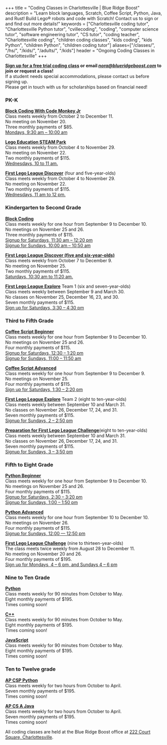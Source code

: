 +++
title = "Coding Classes in Charlottesville | Blue Ridge Boost"
description = "Learn block languages, Scratch, Coffee Script, Python, Java, and Rust! Build Lego&reg; robots and code with Scratch! Contact us to sign or and find out more details!"
keywords = ["Charlottesville coding tutor", "Charlottesville Python tutor", "cvillecoding", "coding", "computer science tutor", "software engineering tutor", "CS tutor", "coding teacher", "Charlottesville coding", "children coding classes", "kids coding", "kids Python", "children Python", "children coding tutor"]
aliases=["/classes/", "/hs/", "/kids/", "/adults/", "/kids"]
header = "Ongoing Coding Classes in Charlottesville"
+++


<div class="container">
    <div class="row  justify-content-center">
        <div class="col col-md-8">
            <div class="vstack gap-3 px-2 pb-2 text-center">  
                <div class="px-2 darknote">
                        <b><a href="https://trialcodingclasses.youcanbook.me/">Sign up for a free trial coding class</a> or email <a href="mailto:nora@blueridgeboost.com"><em>nora@blueridgeboost.com</em></a> to join or request a class!  </b> <br>
                    If a student needs special accommodations, please contact us before signing up. <br>
                    Please get in touch with us for scholarships based on financial need!
                </div>
            </div>
        </div>
    </div>
    <div class="row"> 
        <div class="col">
            <div class="container text-center">
                <div class="row">
                    <div class="col-sm">
                        <h3>PK-K</h3>
                        <p>
                        <a href="/class/coding/preschool-block-coding"><b>Block Coding With Code Monkey Jr</b></a><br>
                        Class meets weekly from October 2 to December 11. <br>
                        No meeting on November 20.<br>
                        Three monthly payments of $85.<br>
                        <a href="https://code-monkey-jr-mondays.cheddarup.com">Mondays, 9:30 am &ndash; 10:00 am</a></p>
                        <p><a href="/class/coding/steam-park"><b>Lego Education STEAM Park</b></a><br>
                        Class meets weekly from October 4 to November 29. <br>
                        No meeting on November 22.<br>
                        Two monthly payments of $115. <br>
                        <a href="https://steam-park-wednesdays.cheddarup.com">Wednesdays, 10 to 11 am.</a></p>
                        <!-- <p>Lego Education Coding Express<br>
                        Class meets weekly in November and December.<br>
                        Two monthly payments of $115.<br>
                        Times coming soon!</p> -->
                        <p><a href="/class/coding/fll-discover"><b>First Lego League Discover</b></a> (four and five-year-olds)<br>
                        Class meets weekly from October 4 to November 29. <br>
                        No meeting on November 22.<br>
                        Two monthly payments of $115. <br>
                        <a href="https://fll-discover-team-wednesdays.cheddarup.com">Wednesdays, 11 am to 12 pm.</a></p>
                    </div>
                    <div class="col-sm">
                        <h3>Kindergarten to Second Grade</h3>
                        <p><a href="/class/coding/kids-block-coding"><b>Block Coding</b></a><br>
                        Class meets weekly for one hour from September 9 to December 10.<br>
                        No meetings on November 25 and 26.<br>
                        Three monthly payments of $115.<br>
                        <a href="https://block-coding-saturdays.cheddarup.com">Signup for Saturdays, 11:30 am &ndash; 12:20 pm</a><br>
                        <a href="https://block-coding-sundays.cheddarup.com">Signup for Sundays, 10:00 am &ndash; 10:50 am</a></p>
                        <p><a href="/class/coding/fll-discover"><b>First Lego League Discover (five and six-year-olds)</b></a><br>
                        Class meets weekly from October 7 to December 9. <br>
                        No meeting on November 25.<br>
                        Two monthly payments of $115. <br>
                        <a href="https://fll-discover-team-saturdays.cheddarup.com">Saturdays, 10:30 am to 11:20 am.</a></p>
                        <p><a href="/class/coding/fll-explore"><b>First Lego League Explore</b></a> Team 1 (six and seven-year-olds)<br>
                        Class meets weekly between September 9 and March 30.<br>
                        No classes on November 25, December 16, 23, and 30. <br>
                        Seven monthly payments of $115.<br>
                        <a href="https://fll-explore-team-1.cheddarup.com"> Sign up for Saturdays, 3:30 &ndash; 4:30 pm</a></p>
                    </div>
                </div>
                <div class="row">
                    <div class="col-sm">
                        <h3>Third to Fifth Grade</h3>
                            <p></p>
                            <a href="/class/coding/tweens-coffee-script"><b>Coffee Script Beginner</b></a> <br>
                            Class meets weekly for one hour from September 9 to December 10.<br>
                            No meetings on November 25 and 26.<br>
                            Four monthly payments of $115.<br>
                            <a href="https://coffee-script-beginner-saturdays.cheddarup.com">Signup for Saturdays, 12:30 &ndash; 1:20 pm</a><br>
                            <a href="https://coffee-script-beginner-sundays.cheddarup.com">Signup for Sundays, 11:00 &ndash; 11:50 am</a></p>
                            <a href="/class/coding/tweens-coffee-script"><b>Coffee Script Advanced</b></a> <br>
                            Class meets weekly for one hour from September 9 to December 9.<br>
                            No meetings on November 25.<br>
                            Four monthly payments of $115.<br>
                            <a href="https://coffee-script-advanced-saturdays.cheddarup.com">Sign up for Saturdays, 1:30 &ndash; 2:20 pm</a><br>
                            </p>
                            <p><a href="/class/coding/fll-explore"><b>First Lego League Explore</b></a> Team 2 (eight to ten-year-olds)<br>
                            Class meets weekly between September 10 and March 31.<br>
                            No classes on November 26, December 17, 24, and 31. <br>
                            Seven monthly payments of $115.<br>
                            <a href="https://fll-explore-team-2.cheddarup.com">Signup for Sundays, 2 &ndash; 2:50 pm</a></p>
                            <p><a href="/class/coding/fll-challenge"><b>Preparation for First Lego League Challenge</b></a>(eight to ten-year-olds)<br>
                            Class meets weekly between September 10 and March 31.<br>
                            No classes on November 26, December 17, 24, and 31. <br>
                            Seven monthly payments of $115.<br>
                            <a href="https://intro-fll-challenge.cheddarup.com">Signup for Sundays, 3 &ndash; 3:50 pm</a></p>
                    </div>
                    <div class="col-sm">
                        <h3>Fifth to Eight Grade</h3>
                            <p></p>
                            <a href="/class/coding/middle-school-python"><b>Python Beginner</b></a></br>
                            Class meets weekly for one hour from September 9 to December 10.<br>
                            No meetings on November 25 and 26.<br>
                            Four monthly payments of $115.<br>
                            <a href="https://python-beginner-saturdays.cheddarup.com">Signup for Saturdays, 2:30 &ndash; 3:20 pm</a><br>
                            <a href="https://python-beginner-sundays.cheddarup.com">Signup for Sundays, 1:00 &ndash; 1:50 pm</a><br></p>
                            <a href="/class/coding/python"><b>Python Advanced</b></a></br>
                            Class meets weekly for one hour from September 10 to December 10.<br>
                            No meetings on November 26.<br>
                            Four monthly payments of $115.<br>
                            <a href="https://python-advanced-sundays.cheddarup.com">Signup for Sundays, 12:00 &mdash; 12:50 pm</a></p>
                            <p><a href="/class/coding/fll-challenge"><b>First Lego League Challenge</b></a> (nine to thirteen-year-olds)<br>
                            The class meets twice weekly from August 28 to December 11.<br>
                            No meeting on November 20 and 26.<br>
                            Four monthly payments of $195.<br>
                            <a href="https://fll-challenge-competition.cheddarup.com">Sign up for Mondays, 4 &ndash; 6 pm, and Sundays 4 &ndash; 6 pm</a></p>
                    </div>
                </div>
            </div>
        </div>
    </div>
    <div class="row"> 
        <div class="col">
            <div class="container text-center">
                <div class="row">
                    <div class="col-sm">
                        <h3>Nine to Ten Grade</h3>
                        <p>
                        <a href=""><b>Python</b></a><br>
                            Class meets weekly for 90 minutes from October to May.<br>
                            Eight monthly payments of $195.<br>
                            Times coming soon!</p>
                        <p><a href=""><b>C++</b></a><br>
                            Class meets weekly for 90 minutes from October to May.<br>
                            Eight monthly payments of $195.<br>
                            Times coming soon!</p>
                        <p><a href=""><b>JavaScript</b></a><br>
                            Class meets weekly for 90 minutes from October to May.<br>
                            Eight monthly payments of $195.<br>
                            Times coming soon!</p>
                    </div>
                    <div class="col-sm">
                        <h3>Ten to Twelve grade</h3>
                        <p>
                        <a href=""><b>AP CSP Python</b></a><br>
                            Class meets weekly for two hours from October to April.<br>
                            Seven monthly payments of $195.<br>
                            Times coming soon!</p>
                        <p><a href=""><b>AP CS A Java</b></a><br>
                            Class meets weekly for two hours from October to April.<br>
                            Seven monthly payments of $195.<br>
                            Times coming soon!</p>
                    </div>
                </div>
            </div>
        </div>
    </div>
    <div class="row  justify-content-center">
        <div class="col col-md-8">
            <div class="vstack gap-3 px-2 pb-2 text-center">  
                <div class="px-2 darknote">
                    All coding classes are held at the Blue Ridge Boost office at <a href="https://www.google.com/maps/place/222+Court+Square,+Charlottesville,+VA+22902/@38.0310664,-78.4791609,17z/data=!3m1!4b1!4m5!3m4!1s0x89b38627a3559ba7:0x8f9b07d311b4dd9b!8m2!3d38.0310622!4d-78.4769669">222 Court Square, Charlottesville</a>. 
                </div>
            </div>
        </div>
    </div>
</div> 


